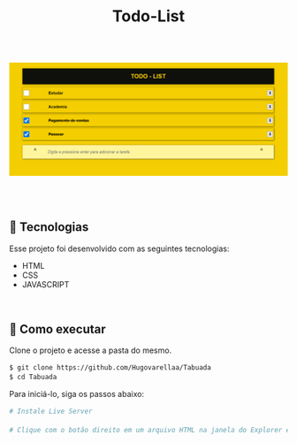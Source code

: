 
<h1 align="center">Todo-List</h1>

<br>
<br>
<p align="center">
  <img src="./1.png" width="800px" />
     
</p>

<br>
<br>

## 🧪 Tecnologias

Esse projeto foi desenvolvido com as seguintes tecnologias:

- HTML
- CSS
- JAVASCRIPT
<br>

## 🚀 Como executar

Clone o projeto e acesse a pasta do mesmo.

```bash
$ git clone https://github.com/Hugovarellaa/Tabuada
$ cd Tabuada
```

Para iniciá-lo, siga os passos abaixo:
```bash
# Instale Live Server

# Clique com o botão direito em um arquivo HTML na janela do Explorer e clique em Abrir com Live Server

```
